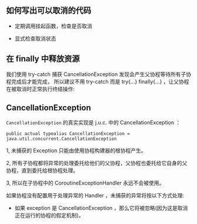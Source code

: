 ## 如何写出可以取消的代码

- 定期调用挂起函数，检查是否取消

- 显式检查取消状态

## 在 finally 中释放资源

我们使用 try-catch 捕获 CancellationException 发现会产生父协程等待所有子协程完成后才能完成，
所以建议不用 try-catch 而是 try{…} finally{…} ，让父协程在被取消时正常执行终结操作:

## CancellationException

`CancellationException` 的真实实现是 j.u.c. 中的 CancellationException ：

```
public actual typealias CancellationException = java.util.concurrent.CancellationException
```

1, 未捕获的 Exception 只能由使用协程构建器的根协程产生。

2, 所有子协程都将异常的处理委托给他们的父协程，父协程也委托给它自身的父协程，直到委托给根协程处理。

3, 所以在子协程中的 CoroutineExceptionHandler 永远不会被使用。

如果协程没有配置用于处理异常的 Handler ，未捕获的异常将按以下方式处理:

- 如果 exception 是 CancellationException ，那么它将被忽略(因为这是取消正在运行的协程的假定机制)。



































